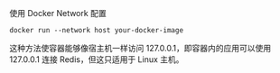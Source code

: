使用 Docker Network 配置
```shell
docker run --network host your-docker-image
```
这种方法使容器能够像宿主机一样访问 127.0.0.1，即容器内的应用可以使用 127.0.0.1 连接 Redis，但这只适用于 Linux 主机。